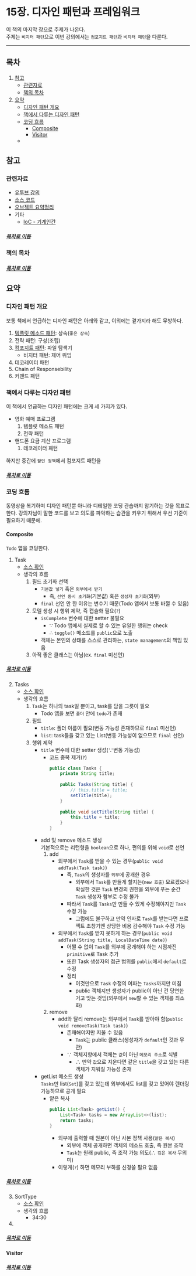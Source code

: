 15장. 디자인 패턴과 프레임워크
=====
이 책의 마지막 장으로 주제가 나온다.  
주제는 `비지터 패턴`으로 이번 강의에서는 `컴포지트 패턴`과 `비지터 패턴`을 다룬다.
- - -
## 목차
1. [참고](#참고)
	* [관련자료](#관련자료)
	* [책의 목차](#책의-목차)
2. [요약](#요약)
	* [디자인 패턴 개요](#디자인-패턴-개요)
	* [책에서 다루는 디자인 패턴](#책에서-다루는-디자인-패턴)
	* [코딩 흐름](#코딩-흐름)
		* [Composite](#Composite)
		* [Visitor](#Visitor)
	*

## 참고
### 관련자료
* [유투브 강의](https://www.youtube.com/watch?v=2fdwzbSnqZc)
* [소스 코드](https://github.com/step4me/codespitz-s84-4?fbclid=IwAR2BYXQWWGG_9euHFqfKCnBtsgZFpFbcguvZZfRVPDUGadN7WP9U28vMOAk)
* [오브젝트 요약정리](https://github.com/nara1030/portfolio/blob/master/docs/book/object.md)
* 기타
	* [IoC - 기계인간](https://johngrib.github.io/wiki/spring-ioc/)

##### [목차로 이동](#목차)

### 책의 목차


##### [목차로 이동](#목차)

## 요약
### 디자인 패턴 개요
보통 책에서 언급하는 디자인 패턴은 아래와 같고, 이외에는 곁가지라 해도 무방하다.

1. [템플릿 메소드 패턴](object1_ch10.md): 상속(`좋은 상속`)
2. 전략 패턴: 구성(조립)
3. [컴포지트 패턴](https://github.com/nara1030/portfolio/blob/master/docs/study/designPattern/temp/composite_pattern.md): 파일 탐색기
	* 비지터 패턴: 제어 위임
4. 데코레이터 패턴
5. Chain of Responsebility
6. 커맨드 패턴

### 책에서 다루는 디자인 패턴
이 책에서 언급하는 디자인 패턴에는 크게 세 가지가 있다.

* 영화 예매 프로그램
	1. 템플릿 메소드 패턴
	2. 전략 패턴
* 핸드폰 요금 계산 프로그램
	1. 데코레이터 패턴

하지만 중간에 `할인 정책`에서 컴포지트 패턴을

##### [목차로 이동](#목차)

### 코딩 흐름
동영상을 복기하며 디자인 패턴뿐 아니라 디테일한 코딩 관습까지 암기하는 것을 목표로 한다. 강의자님이 말한 코드를 보고 의도를 파악하는 습관을 키우기 위해서 우선 기준이 필요하기 때문에.

#### Composite
`Todo` 앱을 코딩한다.

1. Task
	* [소스 확인](./src/codespitz_s84_4/Task.java)
	* 생각의 흐름
		1. 필드 초기화 선택
			* `기본값 넣기` 혹은 `외부에서 받기`
				* 즉, `선언 동시 초기화`(기본값) 혹은 `생성자 초기화`(외부)
			* `final` 선언 안 한 이유는 변수기 때문(Todo 앱에서 보통 바뀔 수 있음)
		2. 모델 생성 시 행위 제약, 즉 캡슐화 필요(`?`)
			* `isComplete` 변수에 대한 setter 불필요
				* ∵ Todo 앱에서 실제로 할 수 있는 유일한 행위는 check
				* ∴ `toggle()` 메소드를 `public`으로 노출
			* 객체는 본인의 상태를 스스로 관리하는, `state management`의 책임 있음
		3. 아직 좋은 클래스는 아님(ex. `final` 미선언)
		
##### [목차로 이동](#목차)
		
2. Tasks
	* [소스 확인](./src/codespitz_s84_4/Tasks.java)
	* 생각의 흐름
		1. `Task`는 하나의 task일 뿐이고, task를 담을 그릇이 필요
			* Todo 앱을 보면 `폴더` 안에 `todo`가 존재
		2. 필드
			* `title`: 폴더 이름이 필요(변동 가능성 존재하므로 `final` 미선언)
			* `list`: task들을 갖고 있는 List(변동 가능성이 없으므로 `final` 선언)
		3. 행위 제약
			* `title` 변수에 대한 setter 생성(∵변동 가능성)
				* 코드 중복 제거(`?`)  
					```java
					public class Tasks {
						private String title;
						
						public Tasks(String title) {
							// this.title = title;
							setTitle(title);
						}
						
						public void setTitle(String title) {
							this.title = title;
						}
					}
					```
			* add 및 remove 메소드 생성  
				기본적으로는 리턴형을 `boolean`으로 하나, 편의를 위해 `void`로 선언
				1. add
					* 외부에서 `Task`를 받을 수 있는 경우(`public void addTask(Task task)`)
						* 즉, `Task`의 생성자를 `외부`에 공개한 경우
							* 외부에서 `Task`를 만들게 할지는(`new 호출`) 모르겠으나 확실한 것은 `Task` 변경의 권한을 외부에 푸는 순간 `Task` 생성자 함부로 수정 불가
						* 따라서 `Task`를 `Tasks`만 만들 수 있게 수정해야지만 `Task` 수정 가능
							* 그럼에도 불구하고 만약 인자로 `Task`를 받는다면 프로젝트 초창기엔 상당한 비용 감수해야 `Task` 수정 가능
					* 외부에서 `Task`를 받지 못하게 하는 경우(`public void addTask(String title, LocalDateTime date)`)
						* 어쩔 수 없이 `Task`를 외부에 공개해야 하는 시점까진 `primitive`로 Task 추가
						* 또한 Task 생성자의 접근 범위를 `public`에서 `default`로 수정
						* 정리
							* 이것만으로 `Task` 수정의 여파는 `Tasks`까지만 미침
							* public 객체지만 생성자가 public이 아닌 건 당연한 거고 맞는 것임(외부에서 `new`할 수 있는 객체를 최소화)
				2. remove
					* add와 달리 remove는 외부에서 `Task`를 받아야 함(`public void removeTask(Task task)`)
						* 존재해야지만 지울 수 있음
							* `Task`는 public 클래스(생성자가 `default`인 것과 무관)
						* ∵ 객체지향에서 객체는 `값`이 아닌 `메모리 주소`로 식별
							* ∴ 만약 `값`으로 지운다면 같은 `title`을 갖고 있는 다른 객체가 지워질 가능성 존재
			* getList 메소드 생성  
				`Tasks`만 list(`Set`)를 갖고 있는데 외부에서도 list를 갖고 있어야 렌더링 가능하므로 공개 필요
				* 얕은 복사  
					```java
					public List<Task> getList() {
						List<Task> tasks = new ArrayList<>(list);
						return tasks;
					}
					```
					* 외부에 출력할 때 원본이 아닌 사본 정책 사용(`얕은 복사`)
						* 외부에 객체 공개하면 객체의 메소드 호출, 즉 원본 조작
						* `Task`는 원래 public, 즉 조작 가능 의도(∴ `깊은 복사` 무의미)
					* 이렇게(`?`) 하면 메모리 부하를 신경쓸 필요 없음

##### [목차로 이동](#목차)
					
3. SortType
	* [소스 확인](./src/codespitz_s84_4/SortType.java)
	* 생각의 흐름
		* 34:30
4.

##### [목차로 이동](#목차)

#### Visitor

##### [목차로 이동](#목차)
